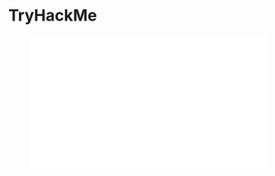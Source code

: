 # TryHackMe

<figure><img src="../.gitbook/assets/image.png" alt=""><figcaption></figcaption></figure>
